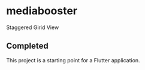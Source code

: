 # mediabooster

Staggered Girid View

## Completed

This project is a starting point for a Flutter application.

